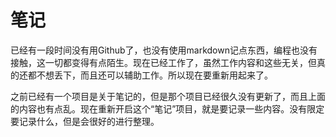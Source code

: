 笔记
==========

已经有一段时间没有用Github了，也没有使用markdown记点东西，编程也没有接触，这一切都变得有点陌生。现在已经工作了，虽然工作内容和这些无关，但真的还都不想丢下，而且还可以辅助工作。所以现在要重新用起来了。

之前已经有一个项目是关于笔记的，但是那个项目已经很久没有更新了，而且上面的内容也有点乱。现在重新开启这个“笔记”项目，就是要记录一些内容。没有限定要记录什么，但是会很好的进行整理。
